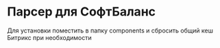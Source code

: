 # Парсер для СофтБаланс

Для установки поместить в папку components и сбросить общий кеш Битрикс при необходимости
